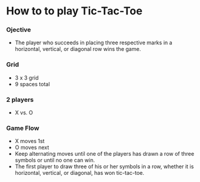 # How to to play Tic-Tac-Toe

### Ojective
* The player who succeeds in placing three respective marks in a horizontal, vertical, or diagonal row wins the game.

### Grid
* 3 x 3 grid
* 9 spaces total

### 2 players
* X vs. O

### Game Flow
* X moves 1st
* O moves next
* Keep alternating moves until one of the players has drawn a row of three symbols or until no one can win.
* The first player to draw three of his or her symbols in a row, whether it is horizontal, vertical, or diagonal, has won tic-tac-toe.
